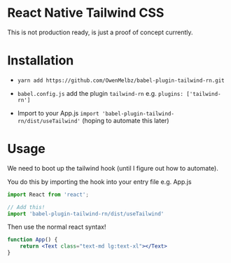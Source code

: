 # React Native Tailwind CSS

This is not production ready, is just a proof of concept currently.

# Installation

- `yarn add https://github.com/OwenMelbz/babel-plugin-tailwind-rn.git`

- `babel.config.js` add the plugin `tailwind-rn` e.g. `plugins: ['tailwind-rn']`

- Import to your App.js `import 'babel-plugin-tailwind-rn/dist/useTailwind'` (hoping to automate this later)

# Usage

We need to boot up the tailwind hook (until I figure out how to automate).

You do this by importing the hook into your entry file e.g. App.js

```js
import React from 'react';

// Add this!
import 'babel-plugin-tailwind-rn/dist/useTailwind'
```

Then use the normal react syntax!

```jsx
function App() {
	return <Text class="text-md lg:text-xl"></Text>
}
```